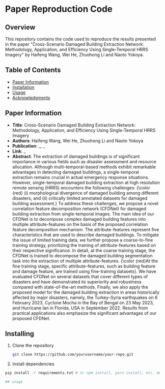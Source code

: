 # Paper Reproduction Code

## Overview

This repository contains the code used to reproduce the results presented in the paper "Cross-Scenario Damaged Building Extraction Network: Methodology, Application, and Efficiency Using Single-Temporal HRRS Imagery" by Haifeng Wang, Wei He, Zhuohong Li and Naoto Yokoya.

## Table of Contents

- [Paper Information](#paper-information)
- [Installation](#installation)
- [Usage](#usage)
- [Acknowledgments](#acknowledgments)

## Paper Information

- **Title**: Cross-Scenario Damaged Building Extraction Network: Methodology, Application, and Efficiency Using Single-Temporal HRRS Imagery
- **Authors**: Haifeng Wang, Wei He, Zhuohong Li and Naoto Yokoya
- **Publication**: _, _
- **Link**: _
- **Abstract**: The extraction of damaged buildings is of significant importance in various fields such as disaster assessment and resource allocation. Although multi-temporal-based methods exhibit remarkable advantages in detecting damaged buildings, a single-temporal extraction remains crucial in actual emergency response situations. However, single-temporal damaged building extraction at high resolution remote sensing (HRRS) encounters the following challenges: {\color {red} (i) morphological divergence of damaged building among different  disasters, and (ii) critically limited annotated datasets for damaged building assessment.} To address these challenges, we propose a novel correlation feature decomposition network (CFDNet) for damaged building extraction from single-temporal images. The main idea of our CFDNet is to decompose complex damaged building features into multiple attribute-features on the basis of the proposed correlation feature decomposition mechanism. The attribute-features represent five characteristics that are used to describe damaged buildings. To mitigate the issue of limited training data, we further propose a coarse-to-fine training strategy, prioritizing the training of attribute-features based on their respective significance. In detail, at the coarse training stage, the CFDNet is trained to decompose the damaged building segmentation task into the extraction of multiple attribute-features. {\color {red}At the fine training stage, specific attribute-features, such as building feature and damage feature, are trained using fine-training datasets}. We have evaluated CFDNet on several datasets that cover different types of disasters and have demonstrated its superiority and robustness compared with state-of-the-art methods. Finally, we also apply the proposed model for the damaged building extraction in areas historically affected by major disasters, namely, the Turkey–Syria earthquakes on 6 February 2023, Cyclone Mocha in the Bay of Bengal on 23 May 2023, and Hurricane Ian in Florida, USA in September 2022. Results from practical applications also emphasize the significant advantages of our proposed CFDNet.

## Installing

1. Clone the repository
   ```sh
   git clone https://github.com/yourusername/your-repo.git

2. Install dependencies
  ```sh
  pip install -r requirements.txt # or npm install, yarn install, etc. depending on your package manager

## usage
